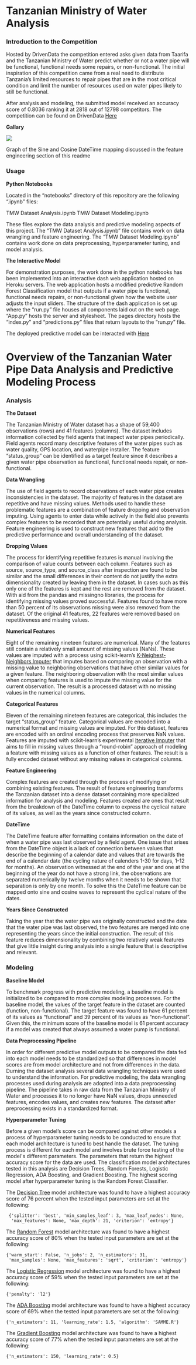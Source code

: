 # Tanzanian Ministry of Water Analysis

### Introduction to the Competition

Hosted by DrivenData the competition entered asks given data from Taarifa and the Tanzanian Ministry of Water predict whether or not a water pipe will be functional, functional needs some repairs, or non-functional. The initial inspiration of this competition came from a real need to distribute Tanzania’s limited resources to repair pipes that are in the most critical condition and limit the number of resources used on water pipes likely to still be functional.

After analysis and modeling, the submitted model received an accuracy score of 0.8036 ranking it at 2818 out of 12798 competitors. The competition can be found on DrivenData [Here](https://www.drivendata.org/competitions/7/pump-it-up-data-mining-the-water-table/)

**Gallary**

![](assets/img/sincos.png)

Graph of the Sine and Cosine DateTime mapping discussed in the feature engineering section of this readme

### Usage

**Python Notebooks**

Located in the “notebooks” directory of this repository are the following “.ipynb” files:

TMW Dataset Analysis.ipynb
TMW Dataset Modeling.ipynb

These files explore the data analysis and predictive modeling aspects of this project. The “TMW Dataset Analysis.ipynb” file contains work on data wrangling and feature engineering. The “TMW Dataset Modeling.ipynb” contains work done on data preprocessing, hyperparameter tuning, and model analysis.

**The Interactive Model**

For demonstration purposes, the work done in the python notebooks has been implemented into an interactive dash web application hosted on Heroku servers. The web application hosts a modified predictive Random Forest Classification model that outputs if a water pipe is functional, functional needs repairs, or non-functional given how the website user adjusts the input sliders. The structure of the dash application is set up where the “run.py” file houses all components laid out on the web page. “App.py” hosts the server and stylesheet. The pages directory hosts the “index.py” and “predictions.py” files that return layouts to the “run.py” file.

The deployed predictive model can be interacted with [Here](https://tanzanian-waterpipe-analysis.herokuapp.com/)

# Overview of the Tanzanian Water Pipe Data Analysis and Predictive Modeling Process

### Analysis

**The Dataset**

The Tanzanian Ministry of Water dataset has a shape of 59,400 observations (rows) and 41 features (columns). The dataset includes information collected by field agents that inspect water pipes periodically. Field agents record many descriptive features of the water pipes such as water quality, GPS location, and waterpipe installer. The feature “status_group” can be identified as a target feature since it describes a given water pipe observation as functional, functional needs repair, or non-functional. 

**Data Wrangling**

The use of field agents to record observations of each water pipe creates inconsistencies in the dataset. The majority of features in the dataset are repetitive and have missing values. Methods used to handle these problematic features are a combination of feature dropping and observation imputing. Using agents to enter data while actively in the field also prevents complex features to be recorded that are potentially useful during analysis. Feature engineering is used to construct new features that add to the predictive performance and overall understanding of the dataset.

**Dropping Values**

The process for identifying repetitive features is manual involving the comparison of value counts between each column. Features such as source, source_type, and source_class after inspection are found to be similar and the small differences in their content do not justify the extra dimensionality created by leaving them in the dataset. In cases such as this only one of the features is kept and the rest are removed from the dataset. With aid from the pandas and missingno libraries, the process for identifying missing values proved successful. Features found to have more than 50 percent of its observations missing were also removed from the dataset. Of the original 41 features, 22 features were removed based on repetitiveness and missing values.

**Numerical Features**

Eight of the remaining nineteen features are numerical. Many of the features still contain a relatively small amount of missing values (NaNs). These values are imputed with a process using scikit-learn’s [K-Neighest-Neighbors Imputer](https://scikit-learn.org/stable/modules/generated/sklearn.impute.KNNImputer.html) that imputes based on comparing an observation with a missing value to neighboring observations that have other similar values for a given feature. The neighboring observation with the most similar values when comparing features is used to impute the missing value for the current observation. The result is a processed dataset with no missing values in the numerical columns.

**Categorical Features**

Eleven of the remaining nineteen features are categorical, this includes the target “status_group” feature. Categorical values are encoded into a numerical format and missing values are imputed. For this dataset, features are encoded with an ordinal encoding process that preserves NaN values. Features are imputed with scikit-learn’s experimental [Iterative Imputer](https://scikit-learn.org/stable/modules/generated/sklearn.impute.IterativeImputer.html) that aims to fill in missing values through a “round-robin” approach of modeling a feature with missing values as a function of other features. The result is a fully encoded dataset without any missing values in categorical columns.

**Feature Engineering**

Complex features are created through the process of modifying or combining existing features. The result of feature engineering transforms the Tanzanian dataset into a dense dataset containing more specialized information for analysis and modeling. Features created are ones that result from the breakdown of the DateTime column to express the cyclical nature of its values, as well as the years since constructed column.

**DateTime**

The DateTime feature after formatting contains information on the date of when a water pipe was last observed by a field agent. One issue that arises from the DateTime object is a lack of connection between values that describe the beginning of a calendar date and values that are towards the end of a calendar date (the cycling nature of calenders 1-30 for days, 1-12 for months). An observation witnessed at the end of the year and one at the beginning of the year do not have a strong link, the observations are separated numerically by twelve months when it needs to be shown that separation is only by one month. To solve this the DateTime feature can be mapped onto sine and cosine waves to represent the cyclical nature of the dates.

**Years Since Constructed**

Taking the year that the water pipe was originally constructed and the date that the water pipe was last observed, the two features are merged into one representing the years since the initial construction. The result of this feature reduces dimensionality by combining two relatively weak features that give little insight during analysis into a single feature that is descriptive and relevant.

### Modeling

**Baseline Model**

To benchmark progress with predictive modeling, a baseline model is initialized to be compared to more complex modeling processes. For the baseline model, the values of the target feature in the dataset are counted (function, non-functional). The target feature was found to have 61 percent of its values as “functional” and 39 percent of its values as “non-functional”. Given this, the minimum score of the baseline model is 61 percent accuracy if a model was created that always assumed a water pump is functional.

**Data Preprocessing Pipeline**

In order for different predictive model outputs to be compared the data fed into each model needs to be standardized so that differences in model scores are from model architecture and not from differences in the data. Durning the dataset analysis several data wrangling techniques were used to understand the information. For predictive modeling, the data wrangling processes used during analysis are adopted into a data preprocessing pipeline. The pipeline takes in raw data from the Tanzanian Ministry of Water and processes it to no longer have NaN values, drops unneeded features, encodes values, and creates new features. The dataset after preprocessing exists in a standardized format.

**Hyperparameter Tuning**

Before a given model’s score can be compared against other models a process of hyperparameter tuning needs to be conducted to ensure that each model architecture is tuned to best handle the dataset. The tuning process is different for each model and involves brute force testing of the model's different parameters. The parameters that return the highest accuracy score for the data are used. The classification model architectures tested in this analysis are Decision Trees, Random Forests, Logistic Regression, ADA Boosting, and Gradient Boosting. The highest scoring model after hyperparameter tuning is the Random Forest Classifier.

The [Decision Tree](https://scikit-learn.org/stable/modules/tree.html) model architecture was found to have a highest accuracy score of 76 percent when the tested input parameters are set at the following:

```
 {'splitter': 'best', 'min_samples_leaf': 3, 'max_leaf_nodes': None,
  'max_features': None, 'max_depth': 21, 'criterion': 'entropy'}
```

The [Random Forest](https://scikit-learn.org/stable/modules/generated/sklearn.ensemble.RandomForestClassifier.html) model architecture was found to have a highest accuracy score of 80% when the tested input parameters are set at the following:

```
{'warm_start': False, 'n_jobs': 2, 'n_estimators': 31, 
 'max_samples': None, 'max_features': 'sqrt', 'criterion': 'entropy'}
```

The [Logistic Regression](https://scikit-learn.org/stable/modules/generated/sklearn.linear_model.LogisticRegression.html) model architecture was found to have a highest accuracy score of 59% when the tested input parameters are set at the following:

```
{'penalty': 'l2'}
```

The [ADA Boosting](https://scikit-learn.org/stable/modules/generated/sklearn.ensemble.AdaBoostClassifier.html) model architecture was found to have a highest accuracy score of 69% when the tested input parameters are set at the following:

```
{'n_estimators': 11, 'learning_rate': 1.5, 'algorithm': 'SAMME.R'}
```

The [Gradient Boosting](https://scikit-learn.org/stable/modules/generated/sklearn.ensemble.GradientBoostingClassifier.html) model architecture was found to have a highest accuracy score of 77% when the tested input parameters are set at the following:

```
{'n_estimators': 150, 'learning_rate': 0.5}
```

